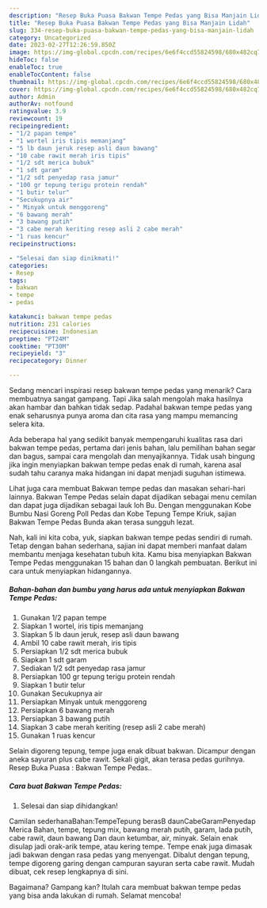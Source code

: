 ```yaml
---
description: "Resep Buka Puasa Bakwan Tempe Pedas yang Bisa Manjain Lidah"
title: "Resep Buka Puasa Bakwan Tempe Pedas yang Bisa Manjain Lidah"
slug: 334-resep-buka-puasa-bakwan-tempe-pedas-yang-bisa-manjain-lidah
category: Uncategorized
date: 2023-02-27T12:26:59.850Z
image: https://img-global.cpcdn.com/recipes/6e6f4ccd55824598/680x482cq70/bakwan-tempe-pedas-foto-resep-utama.jpg
hideToc: false
enableToc: true
enableTocContent: false
thumbnail: https://img-global.cpcdn.com/recipes/6e6f4ccd55824598/680x482cq70/bakwan-tempe-pedas-foto-resep-utama.jpg
cover: https://img-global.cpcdn.com/recipes/6e6f4ccd55824598/680x482cq70/bakwan-tempe-pedas-foto-resep-utama.jpg
author: Admin
authorAv: notfound
ratingvalue: 3.9
reviewcount: 19
recipeingredient:
- "1/2 papan tempe"
- "1 wortel iris tipis memanjang"
- "5 lb daun jeruk resep asli daun bawang"
- "10 cabe rawit merah iris tipis"
- "1/2 sdt merica bubuk"
- "1 sdt garam"
- "1/2 sdt penyedap rasa jamur"
- "100 gr tepung terigu protein rendah"
- "1 butir telur"
- "Secukupnya air"
- " Minyak untuk menggoreng"
- "6 bawang merah"
- "3 bawang putih"
- "3 cabe merah keriting resep asli 2 cabe merah"
- "1 ruas kencur"
recipeinstructions:

- "Selesai dan siap dinikmati!"
categories:
- Resep
tags:
- bakwan
- tempe
- pedas

katakunci: bakwan tempe pedas 
nutrition: 231 calories
recipecuisine: Indonesian
preptime: "PT24M"
cooktime: "PT30M"
recipeyield: "3"
recipecategory: Dinner

---
```



Sedang mencari inspirasi resep bakwan tempe pedas yang menarik? Cara membuatnya sangat gampang. Tapi Jika salah mengolah maka hasilnya akan hambar dan bahkan tidak sedap. Padahal bakwan tempe pedas yang enak seharusnya punya aroma dan cita rasa yang mampu memancing selera kita.


Ada beberapa hal yang sedikit banyak mempengaruhi kualitas rasa dari bakwan tempe pedas, pertama dari jenis bahan, lalu pemilihan bahan segar dan bagus, sampai cara mengolah dan menyajikannya. Tidak usah bingung jika ingin menyiapkan bakwan tempe pedas enak di rumah, karena asal sudah tahu caranya maka hidangan ini dapat menjadi suguhan istimewa.

Lihat juga cara membuat Bakwan tempe pedas dan masakan sehari-hari lainnya. Bakwan Tempe Pedas selain dapat dijadikan sebagai menu cemilan dan dapat juga dijadikan sebagai lauk loh Bu. Dengan menggunakan Kobe Bumbu Nasi Goreng Poll Pedas dan Kobe Tepung Tempe Kriuk, sajian Bakwan Tempe Pedas Bunda akan terasa sungguh lezat.


Nah, kali ini kita coba, yuk, siapkan bakwan tempe pedas sendiri di rumah. Tetap dengan bahan sederhana, sajian ini dapat memberi manfaat dalam membantu menjaga kesehatan tubuh kita. Kamu bisa menyiapkan Bakwan Tempe Pedas menggunakan 15 bahan dan 0 langkah pembuatan. Berikut ini cara untuk menyiapkan hidangannya.

<!--inarticleads1-->

##### Bahan-bahan dan bumbu yang harus ada untuk menyiapkan Bakwan Tempe Pedas:

1. Gunakan 1/2 papan tempe
1. Siapkan 1 wortel, iris tipis memanjang
1. Siapkan 5 lb daun jeruk, resep asli daun bawang
1. Ambil 10 cabe rawit merah, iris tipis
1. Persiapkan 1/2 sdt merica bubuk
1. Siapkan 1 sdt garam
1. Sediakan 1/2 sdt penyedap rasa jamur
1. Persiapkan 100 gr tepung terigu protein rendah
1. Siapkan 1 butir telur
1. Gunakan Secukupnya air
1. Persiapkan  Minyak untuk menggoreng
1. Persiapkan 6 bawang merah
1. Persiapkan 3 bawang putih
1. Siapkan 3 cabe merah keriting (resep asli 2 cabe merah)
1. Gunakan 1 ruas kencur


Selain digoreng tepung, tempe juga enak dibuat bakwan. Dicampur dengan aneka sayuran plus cabe rawit. Sekali gigit, akan terasa pedas gurihnya. Resep Buka Puasa : Bakwan Tempe Pedas.. 

<!--inarticleads2-->

##### Cara buat Bakwan Tempe Pedas:


1. Selesai dan siap dihidangkan!

Camilan sederhanaBahan:TempeTepung berasB daunCabeGaramPenyedap Merica Bahan, tempe, tepung mix, bawang merah putih, garam, lada putih, cabe rawit, daun bawang Dan daun ketumbar, air, minyak. Selain enak disulap jadi orak-arik tempe, atau kering tempe. Tempe enak juga dimasak jadi bakwan dengan rasa pedas yang menyengat. Dibalut dengan tepung, tempe digoreng garing dengan campuran sayuran serta cabe rawit. Mudah dibuat, cek resep lengkapnya di sini. 

Bagaimana? Gampang kan? Itulah cara membuat bakwan tempe pedas yang bisa anda lakukan di rumah. Selamat mencoba!
